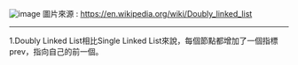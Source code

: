 ![image](https://github.com/kunmingLiu/MyPicture/blob/master/doubly_linked_list.PNG)
圖片來源 : https://en.wikipedia.org/wiki/Doubly_linked_list

--------------------------------------------------------------------
1.Doubly Linked List相比Single Linked List來說，每個節點都增加了一個指標prev，指向自己的前一個。
